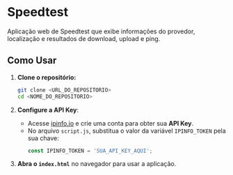 
# Speedtest

Aplicação web de Speedtest que exibe informações do provedor, localização e resultados de download, upload e ping.

## Como Usar

1. **Clone o repositório:**
   ```bash
   git clone <URL_DO_REPOSITORIO>
   cd <NOME_DO_REPOSITORIO>
   ```

2. **Configure a API Key**:
   - Acesse [ipinfo.io](https://ipinfo.io/) e crie uma conta para obter sua **API Key**.
   - No arquivo `script.js`, substitua o valor da variável `IPINFO_TOKEN` pela sua chave:
     ```javascript
     const IPINFO_TOKEN = 'SUA_API_KEY_AQUI';
     ```

3. **Abra o `index.html`** no navegador para usar a aplicação.
